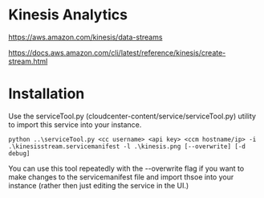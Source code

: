 # Kinesis Analytics

https://aws.amazon.com/kinesis/data-streams

https://docs.aws.amazon.com/cli/latest/reference/kinesis/create-stream.html

# Installation
Use the serviceTool.py (cloudcenter-content/service/serviceTool.py)
utility to import this service into your instance.

`python ..\serviceTool.py <cc username> <api key> <ccm hostname/ip>
-i .\kinesisstream.servicemanifest -l .\kinesis.png
[--overwrite] [-d debug]`

You can use this tool repeatedly with the --overwrite flag if you want
to make changes to the servicemanifest file and import thsoe into your
instance (rather then just editing the service in the UI.)
